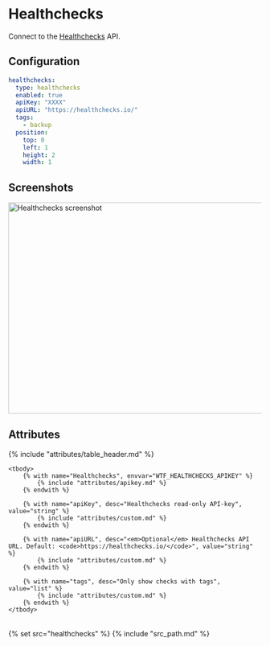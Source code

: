 # Healthchecks

Connect to the [Healthchecks](https://healthchecks.io) API.

## Configuration

```yaml
healthchecks:
  type: healthchecks
  enabled: true
  apiKey: "XXXX"
  apiURL: "https://healthchecks.io/"
  tags:
    - backup
  position:
    top: 0
    left: 1
    height: 2
    width: 1
```

## Screenshots

<img class="screenshot" src="/assets/modules/healthchecks.png" width="688" height="420" alt="Healthchecks screenshot" />


## Attributes

<table>
    {% include "attributes/table_header.md" %}

    <tbody>
        {% with name="Healthchecks", envvar="WTF_HEALTHCHECKS_APIKEY" %}
            {% include "attributes/apikey.md" %}
        {% endwith %}

        {% with name="apiKey", desc="Healthchecks read-only API-key", value="string" %}
            {% include "attributes/custom.md" %}
        {% endwith %}

        {% with name="apiURL", desc="<em>Optional</em> Healthchecks API URL. Default: <code>https://healthchecks.io/</code>", value="string" %}
            {% include "attributes/custom.md" %}
        {% endwith %}

        {% with name="tags", desc="Only show checks with tags", value="list" %}
            {% include "attributes/custom.md" %}
        {% endwith %}
    </tbody>
</table>

{% set src="healthchecks" %}
{% include "src_path.md" %}
